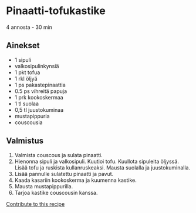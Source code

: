 # Pinaatti-tofukastike
4 annosta - 30 min

## Ainekset
- 1 sipuli
- valkosipulinkynsiä
- 1 pkt tofua
- 1 rkl öljyä
- 1 ps pakastepinaattia
- 0.5 ps vihreitä papuja
- 1 prk kookoskermaa
- 1 tl suolaa
- 0,5 tl juustokuminaa
- mustapippuria
- couscousia

## Valmistus
1. Valmista couscous ja sulata pinaatti.
2. Hienonna sipuli ja valkosipuli. Kuutioi tofu. Kuullota sipuleita öljyssä. Lisää tofu ja ruskista kullanruskeaksi. Mausta suolalla ja juustokuminalla.
3. Lisää pannulle sulatettu pinaatti ja pavut.
4. Kaada kasariin kookoskerma ja kuumenna kastike.
5. Mausta mustapippurilla.
6. Tarjoa kastike couscousin kanssa.


[Contribute to this recipe](https://github.com/sjaks/cookbook/edit/master/recipe/recipe/pinaattitofukastike.md)